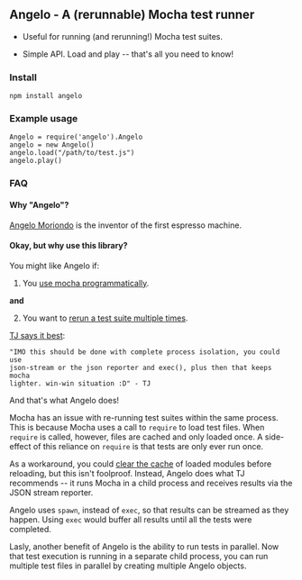 ## Angelo - A (rerunnable) Mocha test runner

- Useful for running (and rerunning!) Mocha test suites.

- Simple API. Load and play -- that's all you need to know!


### Install

    npm install angelo

### Example usage
 
    Angelo = require('angelo').Angelo
    angelo = new Angelo()
    angelo.load("/path/to/test.js")
    angelo.play()

### FAQ

#### Why "Angelo"?

[Angelo Moriondo](http://en.wikipedia.org/wiki/Angelo_Moriondo) is the inventor of the first espresso machine.

#### Okay, but why use this library?

You might like Angelo if:

  1) You [use mocha programmatically](https://github.com/visionmedia/mocha/wiki/Using-mocha-programmatically).

  **and**
  
  2) You want to [rerun a test suite multiple times](https://github.com/visionmedia/mocha/issues/736).

[TJ says it best](https://github.com/visionmedia/mocha/pull/977#issuecomment-24460957):

    "IMO this should be done with complete process isolation, you could use 
    json-stream or the json reporter and exec(), plus then that keeps mocha 
    lighter. win-win situation :D" - TJ 

And that's what Angelo does!

Mocha has an issue with re-running test suites within the same process. This is because Mocha uses a call to `require` to load test files. When `require` is called, however, files are cached and only loaded once. A side-effect of this reliance on `require` is that tests are only ever run once. 

As a workaround, you could [clear the cache](https://github.com/visionmedia/mocha/pull/266#issuecomment-11794765) of loaded modules before reloading, but this isn't foolproof. Instead, Angelo does what TJ recommends -- it runs Mocha in a child process and receives results via the JSON stream reporter.

Angelo uses `spawn`, instead of `exec`, so that results can be streamed as they happen. Using `exec` would buffer all results until all the tests were completed.

Lasly, another benefit of Angelo is the ability to run tests in parallel.  Now that test execution is running in a separate child process, you can run multiple test files in parallel by creating multiple Angelo objects.
